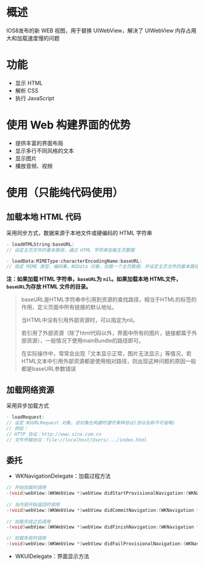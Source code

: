 # 概述

IOS8发布的新 WEB 视图，用于替换 UIWebView，解决了 UIWebView 内存占用大和加载速度慢的问题

# 功能

- 显示 HTML
- 解析 CSS
- 执行 JavaScript

# 使用 Web 构建界面的优势

- 提供丰富的界面布局
- 显示多行不同风格的文本
- 显示图片
- 播放音频、视频

# 使用（只能纯代码使用）

## 加载本地 HTML 代码

采用同步方式，数据来源于本地文件或硬编码的 HTML 字符串

```objective-c
- loadHTMLString:baseURL: 
// 设定主页文件的基本路径，通过 HTML 字符串加载主页数据
```

```objective-c
- loadData:MIMEType:characterEncodingName:baseURL:
// 指定 MIME 类型、编码集、NSData 对象，加载一个主页数据，并设定主页文件的基本路径
```

**注：如果加载 HTML 字符串，```baseURL```为 ```nil```。如果加载本地 HTML文件，```baseURL```为存放 HTML 文件的目录。**

>baseURL是HTML字符串中引用到资源的查找路径，相当于HTML的<base>标签的作用，定义页面中所有链接的默认地址。
>
>当HTML中没有引用外部资源时，可以指定为nil。
>
>若引用了外部资源（除了html代码以外，界面中所有的图片，链接都属于外部资源），一般情况下使用mainBundle的路径即可。
>
>在实际操作中，常常会出现「文本显示正常，图片无法显示」等情况，若HTML文本中引用外部资源都是使用相对路径，则出现这种问题的原因一般都是baseURL参数错误

## 加载网络资源

采用异步加载方式

```objective-c
- loadRequest:
// 设定 NSURLRequest 对象，该对象在构建时遵守某种协议(协议名称不可省略)
// 例如：
// HTTP 协议：http://www.sina.com.cn
// 文件传输协议：file://localhost/Users/.../index.html
```

## 委托

- WKNavigationDelegate：加载过程方法

```objective-c
// 开始加载时调用
-(void)webView:(WKWebView *)webView didStartProvisionalNavigation:(WKNavigation *)navigation  
  
// 当内容开始返回时调用
-(void)webView:(WKWebView *)webView didCommitNavigation:(WKNavigation *)navigation 
  
// 加载完成之后调用
-(void)webView:(WKWebView *)webView didFinishNavigation:(WKNavigation *)navigation 

// 加载失败时调用
-(void)webView:(WKWebView *)webView didFailProvisionalNavigation:(WKNavigation *)navigation withError:(NSError *)error 
```

- WKUIDelegate：界面显示方法